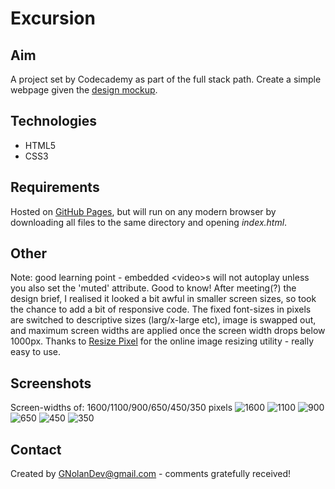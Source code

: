 # Excursion
## Aim
A project set by Codecademy as part of the full stack path. Create a simple webpage given the [design mockup](https://github.com/GNolanDev/excursion/blob/main/design_brief/excursion_redline.png).
## Technologies
- HTML5
- CSS3
## Requirements
Hosted on [GitHub Pages](https://gnolandev.github.io/excursion/), but will run on any modern browser by downloading all files to the same directory and opening _index.html_.
## Other
Note: good learning point - embedded \<video\>s will not autoplay unless you also set the 'muted' attribute. Good to know!
After meeting(?) the design brief, I realised it looked a bit awful in smaller screen sizes, so took the chance to add a bit of responsive code. The fixed font-sizes in pixels are switched to descriptive sizes (larg/x-large etc), image is swapped out, and maximum screen widths are applied once the screen width drops below 1000px.
Thanks to [Resize Pixel](https://www.resizepixel.com) for the online image resizing utility - really easy to use.
## Screenshots
Screen-widths of: 1600/1100/900/650/450/350 pixels
![1600](https://github.com/GNolanDev/excursion/blob/main/screenshots/Screen%20Shot%201600px.png)
![1100](https://github.com/GNolanDev/excursion/blob/main/screenshots/Screen%20Shot%201100px.png)
![900](https://github.com/GNolanDev/excursion/blob/main/screenshots/Screen%20Shot%20900px.png)
![650](https://github.com/GNolanDev/excursion/blob/main/screenshots/Screen%20Shot%20650px.png)
![450](https://github.com/GNolanDev/excursion/blob/main/screenshots/Screen%20Shot%20450px.png)
![350](https://github.com/GNolanDev/excursion/blob/main/screenshots/Screen%20Shot%20350px.png)
## Contact
Created by GNolanDev@gmail.com - comments gratefully received!
